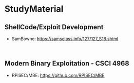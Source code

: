 # StudyMaterial

## ShellCode/Exploit Development
* SamBowne: https://samsclass.info/127/127_S18.shtml
<br />  

## Modern Binary Exploitation - CSCI 4968
* RPISEC/MBE: https://github.com/RPISEC/MBE 

